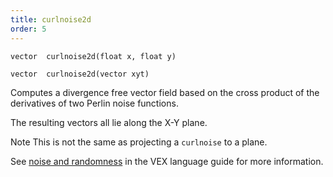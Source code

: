 ```yaml
---
title: curlnoise2d
order: 5
---
```

`vector  curlnoise2d(float x, float y)`

`vector  curlnoise2d(vector xyt)`

Computes a divergence free vector field based on the cross product of the derivatives of two Perlin noise functions.

The resulting vectors all lie along the X-Y plane.

Note
This is not the same as projecting a `curlnoise` to a plane.

See [noise and randomness](../random.html) in the VEX language
guide for more information.
